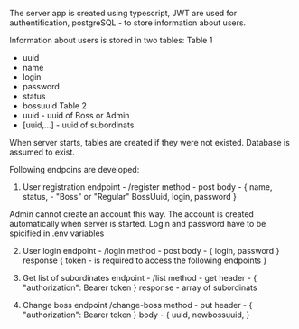 The server app is created using typescript, JWT are used for authentification, postgreSQL - to store information about users. 

Information about users is stored in two tables:
Table 1
- uuid
- name
- login
- password
- status
- bossuuid
Table 2
- uuid - uuid of Boss or Admin
- [uuid,...] - uuid of subordinats

When server starts, tables are created if they were not existed. Database is assumed to exist. 

Following endpoins are developed:
1. User registration
  endpoint - /register
  method - post
  body - {
      name, 
      status, - "Boss" or "Regular"
      BossUuid, 
      login, 
      password
  }
  
Admin cannot create an account this way. The account is created automatically when server is started. Login and password have to be spicified in .env variables

2. User login
  endpoint - /login
  method - post
  body - {
      login, 
      password
  }
  response
  {
    token - is required to access the following endpoints
  }
  
3. Get list of subordinates
  endpoint - /list
  method - get
  header - {
  "authorization": Bearer token
  }
  response - array of subordinats
 
4. Change boss
  endpoint /change-boss
  method - put
  header - {
  "authorization": Bearer token
  }
  body - {
    uuid,
    newbossuuid,
  }
